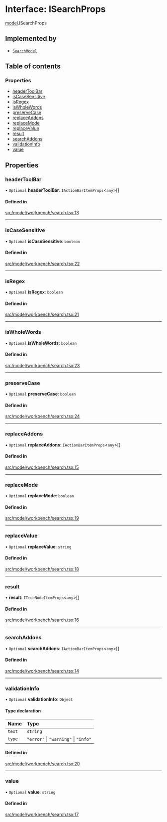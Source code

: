 # Interface: ISearchProps

[model](../modules/model.md).ISearchProps

## Implemented by

- [`SearchModel`](../classes/model.SearchModel.md)

## Table of contents

### Properties

- [headerToolBar](model.ISearchProps.md#headertoolbar)
- [isCaseSensitive](model.ISearchProps.md#iscasesensitive)
- [isRegex](model.ISearchProps.md#isregex)
- [isWholeWords](model.ISearchProps.md#iswholewords)
- [preserveCase](model.ISearchProps.md#preservecase)
- [replaceAddons](model.ISearchProps.md#replaceaddons)
- [replaceMode](model.ISearchProps.md#replacemode)
- [replaceValue](model.ISearchProps.md#replacevalue)
- [result](model.ISearchProps.md#result)
- [searchAddons](model.ISearchProps.md#searchaddons)
- [validationInfo](model.ISearchProps.md#validationinfo)
- [value](model.ISearchProps.md#value)

## Properties

### headerToolBar

• `Optional` **headerToolBar**: `IActionBarItemProps`\<`any`\>[]

#### Defined in

[src/model/workbench/search.tsx:13](https://github.com/mtsdnz/allai-core/blob/5932278/src/model/workbench/search.tsx#L13)

___

### isCaseSensitive

• `Optional` **isCaseSensitive**: `boolean`

#### Defined in

[src/model/workbench/search.tsx:22](https://github.com/mtsdnz/allai-core/blob/5932278/src/model/workbench/search.tsx#L22)

___

### isRegex

• `Optional` **isRegex**: `boolean`

#### Defined in

[src/model/workbench/search.tsx:21](https://github.com/mtsdnz/allai-core/blob/5932278/src/model/workbench/search.tsx#L21)

___

### isWholeWords

• `Optional` **isWholeWords**: `boolean`

#### Defined in

[src/model/workbench/search.tsx:23](https://github.com/mtsdnz/allai-core/blob/5932278/src/model/workbench/search.tsx#L23)

___

### preserveCase

• `Optional` **preserveCase**: `boolean`

#### Defined in

[src/model/workbench/search.tsx:24](https://github.com/mtsdnz/allai-core/blob/5932278/src/model/workbench/search.tsx#L24)

___

### replaceAddons

• `Optional` **replaceAddons**: `IActionBarItemProps`\<`any`\>[]

#### Defined in

[src/model/workbench/search.tsx:15](https://github.com/mtsdnz/allai-core/blob/5932278/src/model/workbench/search.tsx#L15)

___

### replaceMode

• `Optional` **replaceMode**: `boolean`

#### Defined in

[src/model/workbench/search.tsx:19](https://github.com/mtsdnz/allai-core/blob/5932278/src/model/workbench/search.tsx#L19)

___

### replaceValue

• `Optional` **replaceValue**: `string`

#### Defined in

[src/model/workbench/search.tsx:18](https://github.com/mtsdnz/allai-core/blob/5932278/src/model/workbench/search.tsx#L18)

___

### result

• **result**: `ITreeNodeItemProps`\<`any`\>[]

#### Defined in

[src/model/workbench/search.tsx:16](https://github.com/mtsdnz/allai-core/blob/5932278/src/model/workbench/search.tsx#L16)

___

### searchAddons

• `Optional` **searchAddons**: `IActionBarItemProps`\<`any`\>[]

#### Defined in

[src/model/workbench/search.tsx:14](https://github.com/mtsdnz/allai-core/blob/5932278/src/model/workbench/search.tsx#L14)

___

### validationInfo

• `Optional` **validationInfo**: `Object`

#### Type declaration

| Name | Type |
| :------ | :------ |
| `text` | `string` |
| `type` | ``"error"`` \| ``"warning"`` \| ``"info"`` |

#### Defined in

[src/model/workbench/search.tsx:20](https://github.com/mtsdnz/allai-core/blob/5932278/src/model/workbench/search.tsx#L20)

___

### value

• `Optional` **value**: `string`

#### Defined in

[src/model/workbench/search.tsx:17](https://github.com/mtsdnz/allai-core/blob/5932278/src/model/workbench/search.tsx#L17)
